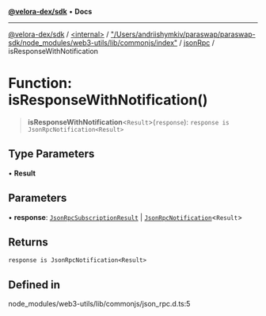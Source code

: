 [**@velora-dex/sdk**](../../../../../../README.md) • **Docs**

***

[@velora-dex/sdk](../../../../../../globals.md) / [\<internal\>](../../../../../README.md) / ["/Users/andriishymkiv/paraswap/paraswap-sdk/node\_modules/web3-utils/lib/commonjs/index"](../../../README.md) / [jsonRpc](../README.md) / isResponseWithNotification

# Function: isResponseWithNotification()

> **isResponseWithNotification**\<`Result`\>(`response`): `response is JsonRpcNotification<Result>`

## Type Parameters

• **Result**

## Parameters

• **response**: [`JsonRpcSubscriptionResult`](../../../../../interfaces/JsonRpcSubscriptionResult.md) \| [`JsonRpcNotification`](../../../../../interfaces/JsonRpcNotification.md)\<`Result`\>

## Returns

`response is JsonRpcNotification<Result>`

## Defined in

node\_modules/web3-utils/lib/commonjs/json\_rpc.d.ts:5

